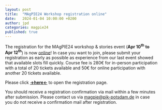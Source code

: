 ```yaml
---
layout: post
title:  "MAgPIE24 Workshop registration online"
date:   2024-01-04 10:00:00 +0200
author: jpd
categories: magpie24
published: true
---
```


The registration for the MAgPIE24 workshop & stories event (**Apr 10<sup>th</sup> to Apr 12<sup>th</sup>**) is now [online](https://eveeno.com/magpie24)! In case you want to join, please submit your registration as early as possible as experience from our last event showed that available slots fill quickly. Course fee is 280€ for in-person participation with a total of 20 tickets available and 50€ for online participation with another 20 tickets available. 

Please click **[->here<-](https://eveeno.com/magpie24)** to open the registration page.

You should receive a registration confirmation via mail within a few minutes after submission. Please contact us via <magpie@pik-potsdam.de> in case you do not receive a confirmation mail after registration.
